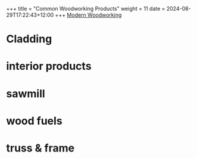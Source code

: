 +++
title = "Common Woodworking Products"
weight = 11
date = 2024-08-29T17:22:43+12:00
+++
[Modern Woodworking](/books/modern-woodworking/)    

# Cladding

# interior products

# sawmill

# wood fuels

# truss & frame

